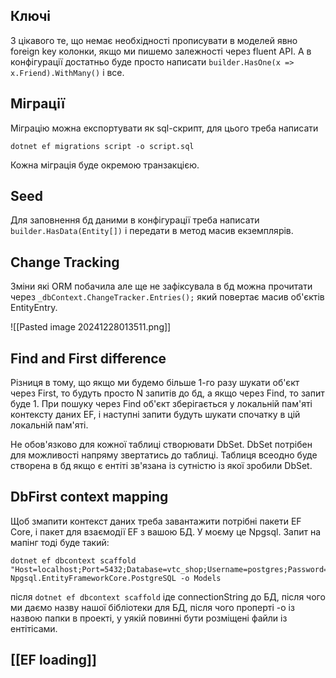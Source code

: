 ## Ключі
З цікавого те, що немає необхідності прописувати в моделей явно foreign key колонки, якщо ми пишемо залежності через fluent API. А в конфігурації достатньо буде просто написати `builder.HasOne(x => x.Friend).WithMany()` і все.

## Міграції
Міграцію можна експортувати як sql-скрипт, для цього треба написати 
``` CLI
dotnet ef migrations script -o script.sql
```
Кожна міграція буде окремою транзакцією.
## Seed
Для заповнення бд даними в конфігурації треба написати `builder.HasData(Entity[])` і передати в метод масив екземплярів.

## Change Tracking

Зміни які ORM побачила але ще не зафіксувала в бд можна прочитати через 
`_dbContext.ChangeTracker.Entries();` який повертає масив об'єктів EntityEntry.

![[Pasted image 20241228013511.png]]
## Find and First difference
Різниця в тому, що якщо ми будемо більше 1-го разу шукати об'єкт через First, то будуть просто N запитів до бд, а якщо через Find, то запит буде 1. При пошуку через Find об'єкт зберігається у локальній пам'яті контексту даних EF, і наступні запити будуть шукати спочатку в цій локальній пам'яті.

Не обов'язково для кожної таблиці створювати DbSet. DbSet потрібен для можливості напряму звертатись до таблиці. Таблиця всеодно буде створена в бд якщо є ентіті зв'язана із сутністю із якої зробили DbSet.

## DbFirst context mapping
Щоб змапити контекст даних треба завантажити потрібні пакети EF Core, і пакет для взаємодії EF з вашою БД. У моєму це Npgsql. Запит на мапінг тоді буде такий:
```
dotnet ef dbcontext scaffold "Host=localhost;Port=5432;Database=vtc_shop;Username=postgres;Password=password" Npgsql.EntityFrameworkCore.PostgreSQL -o Models
```
після `dotnet ef dbcontext scaffold`  іде connectionString до БД, після чого ми даємо назву нашої бібліотеки для БД, після чого проперті -o із назвою папки в проекті, у уякій повинні бути розміщені файли із ентітісами.
## [[EF loading]]